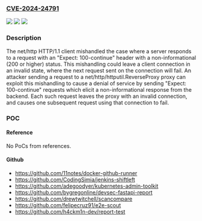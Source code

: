 ### [CVE-2024-24791](https://cve.mitre.org/cgi-bin/cvename.cgi?name=CVE-2024-24791)
![](https://img.shields.io/static/v1?label=Product&message=net%2Fhttp&color=blue)
![](https://img.shields.io/static/v1?label=Version&message=0%3C%201.21.12%20&color=brighgreen)
![](https://img.shields.io/static/v1?label=Vulnerability&message=CWE%20400%3A%20Uncontrolled%20Resource%20Consumption&color=brighgreen)

### Description

The net/http HTTP/1.1 client mishandled the case where a server responds to a request with an "Expect: 100-continue" header with a non-informational (200 or higher) status. This mishandling could leave a client connection in an invalid state, where the next request sent on the connection will fail. An attacker sending a request to a net/http/httputil.ReverseProxy proxy can exploit this mishandling to cause a denial of service by sending "Expect: 100-continue" requests which elicit a non-informational response from the backend. Each such request leaves the proxy with an invalid connection, and causes one subsequent request using that connection to fail.

### POC

#### Reference
No PoCs from references.

#### Github
- https://github.com/11notes/docker-github-runner
- https://github.com/CodingSimia/jenkins-shiftleft
- https://github.com/adegoodyer/kubernetes-admin-toolkit
- https://github.com/bygregonline/devsec-fastapi-report
- https://github.com/drewtwitchell/scancompare
- https://github.com/felipecruz91/e2e-scout
- https://github.com/h4ckm1n-dev/report-test

